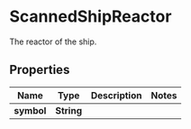 

# ScannedShipReactor

The reactor of the ship.

## Properties

| Name | Type | Description | Notes |
|------------ | ------------- | ------------- | -------------|
|**symbol** | **String** |  |  |



